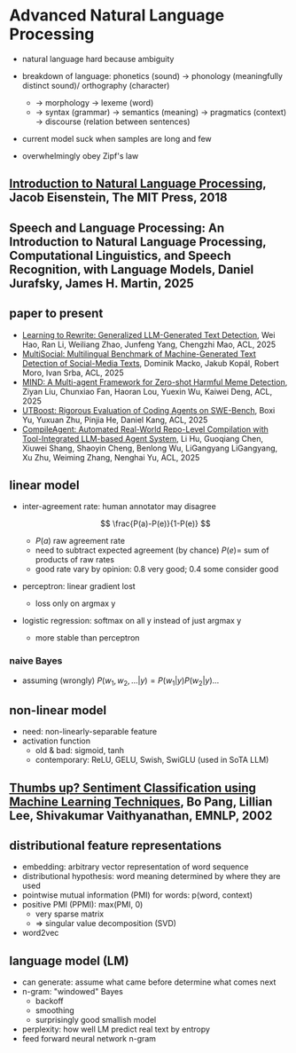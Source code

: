 # Advanced Natural Language Processing

- natural language hard because ambiguity
- breakdown of language: phonetics (sound) → phonology
    (meaningfully distinct sound)/ orthography (character)
    - → morphology → lexeme (word)
    - → syntax (grammar) → semantics (meaning) → pragmatics (context)
        → discourse (relation between sentences)

- current model suck when samples are long and few
- overwhelmingly obey Zipf's law

## [Introduction to Natural Language Processing](https://github.com/jacobeisenstein/gt-nlp-class/blob/master/notes/eisenstein-nlp-notes.pdf), Jacob Eisenstein, The MIT Press, 2018

## Speech and Language Processing: An Introduction to Natural Language Processing, Computational Linguistics, and Speech Recognition, with Language Models, Daniel Jurafsky, James H. Martin, 2025

## paper to present

- [Learning to Rewrite:
    Generalized LLM-Generated Text
    Detection](https://aclanthology.org/2025.acl-long.322/), Wei Hao, Ran Li,
    Weiliang Zhao, Junfeng Yang, Chengzhi Mao, ACL, 2025
- [MultiSocial: Multilingual Benchmark of Machine-Generated Text Detection of
    Social-Media Texts](https://aclanthology.org/2025.acl-long.36/),
    Dominik Macko, Jakub Kopál, Robert Moro, Ivan Srba, ACL, 2025
- [MIND: A Multi-agent Framework for
    Zero-shot Harmful Meme
    Detection](https://aclanthology.org/2025.acl-long.46/), Ziyan Liu,
    Chunxiao Fan, Haoran Lou, Yuexin Wu, Kaiwei Deng, ACL, 2025
- [UTBoost: Rigorous Evaluation of Coding Agents on
    SWE-Bench](https://aclanthology.org/2025.acl-long.189/), Boxi Yu,
    Yuxuan Zhu, Pinjia He, Daniel Kang, ACL, 2025
- [CompileAgent: Automated Real-World Repo-Level Compilation with
    Tool-Integrated LLM-based Agent
    System](https://aclanthology.org/2025.acl-long.103/), Li Hu, Guoqiang Chen,
    Xiuwei Shang, Shaoyin Cheng, Benlong Wu, LiGangyang LiGangyang, Xu Zhu,
    Weiming Zhang, Nenghai Yu, ACL, 2025

## linear model

- inter-agreement rate: human annotator may disagree

    $$
    \frac{P(a)-P(e)}{1-P(e)}
    $$

    - $P(a)$ raw agreement rate
    - need to subtract expected agreement (by chance) $P(e)=$ sum of
        products of raw rates
    - good rate vary by opinion: 0.8 very good; 0.4 some consider good
- perceptron: linear gradient lost
    - loss only on argmax y
- logistic regression: softmax on all y instead of just argmax y
    - more stable than perceptron

### naive Bayes

- assuming (wrongly) $P(w_1,w_2,…|y)=P(w_1|y)P(w_2|y)…$

## non-linear model

- need: non-linearly-separable feature
- activation function
    - old & bad: sigmoid, tanh
    - contemporary: ReLU, GELU, Swish, SwiGLU (used in SoTA LLM)

## [Thumbs up? Sentiment Classification using Machine Learning Techniques](https://aclanthology.org/W02-1011.pdf), Bo Pang, Lillian Lee, Shivakumar Vaithyanathan, EMNLP, 2002

## distributional feature representations

- embedding: arbitrary vector representation of word sequence
- distributional hypothesis: word meaning determined by where they are used
- pointwise mutual information (PMI) for words: p(word, context)
- positive PMI (PPMI): max(PMI, 0)
    - very sparse matrix
    - ⇒ singular value decomposition (SVD)
- word2vec

## language model (LM)

- can generate: assume what came before determine what comes next
- n-gram: "windowed" Bayes
    - backoff
    - smoothing
    - surprisingly good smallish model
- perplexity: how well LM predict real text by entropy
- feed forward neural network n-gram
